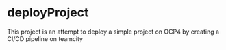# deployProject
This project is an attempt to deploy a simple project on OCP4 by creating a CI/CD pipeline on teamcity
